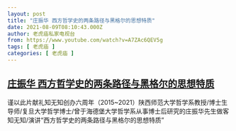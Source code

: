 ```yaml
---
layout: post
title: "庄振华 西方哲学史的两条路径与黑格尔的思想特质"
date: 2021-08-09T08:10:43.000Z
author: 老虎庙私家电视台
from: https://www.youtube.com/watch?v=A7ZAc6QEV5g
tags: [ 老虎庙 ]
categories: [ 老虎庙 ]
---
```

<!--1628496643000-->
[庄振华 西方哲学史的两条路径与黑格尔的思想特质](https://www.youtube.com/watch?v=A7ZAc6QEV5g)
------

<div>
谨以此片献礼知无知创办六周年（2015~2021）陕西师范大学哲学系教授/博士生导师/复旦大学哲学博士/曾于海德堡大学哲学系从事博士后研究的庄振华先生做客知无知/演讲“西方哲学史的两条路径与黑格尔的思想特质”
</div>
